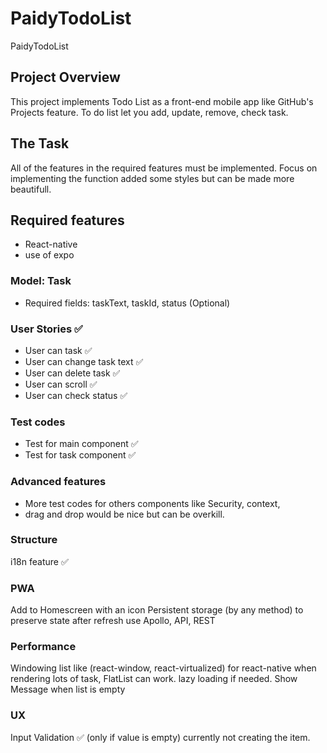 # PaidyTodoList
PaidyTodoList

## Project Overview
This project implements Todo List as a front-end mobile app like GitHub's Projects feature. To do list let you add, update, remove, check task.

## The Task
All of the features in the required features must be implemented. Focus on implementing the function added some styles but can be made more beautifull.

## Required features
* React-native
* use of expo
### Model: Task
* Required fields: taskText, taskId, status (Optional)
### User Stories ✅
* User can task ✅
* User can change task text ✅
* User can delete task ✅
* User can scroll ✅
* User can check status ✅
### Test codes
* Test for main component ✅
* Test for task component ✅

### Advanced features
* More test codes for others components like Security, context,
* drag and drop would be nice but can be overkill.

### Structure
i18n feature ✅

### PWA
Add to Homescreen with an icon
Persistent storage (by any method) to preserve state after refresh use Apollo, API, REST

### Performance
Windowing list like (react-window, react-virtualized) for react-native when rendering lots of task, FlatList can work.
lazy loading if needed.
Show Message when list is empty
### UX
Input Validation ✅ (only if value is empty) currently not creating the item.
